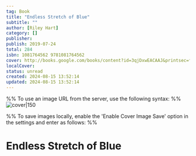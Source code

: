 ```yaml
---
tag: Book
title: "Endless Stretch of Blue"
subtitle: ""
author: [Riley Hart]
category: []
publisher: 
publish: 2019-07-24
total: 284
isbn: 1081764562 9781081764562
cover: http://books.google.com/books/content?id=3qjDxwEACAAJ&printsec=frontcover&img=1&zoom=1&source=gbs_api
localCover: 
status: unread
created: 2024-08-15 13:52:14
updated: 2024-08-15 13:52:14
---
```


%% To use an image URL from the server, use the following syntax: %%
![cover|150](http://books.google.com/books/content?id=3qjDxwEACAAJ&printsec=frontcover&img=1&zoom=1&source=gbs_api)

%% To save images locally, enable the 'Enable Cover Image Save' option in the settings and enter as follows: %%


# Endless Stretch of Blue